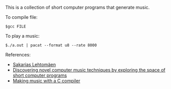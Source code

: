 This is a collection of short computer programs that generate music.

To compile file:

    $gcc FILE

To play a music:

    $./a.out | pacat --format u8 --rate 8000

References:

 * [Sakarias Lehtomäen](http://countercomplex.blogspot.com/)
 * [Discovering novel computer music techniques by exploring the space of short computer programs](http://arxiv.org/abs/1112.1368)
 * [Making music with a C compiler](https://www.youtube.com/watch?v=vCEUyx-SxPw)

